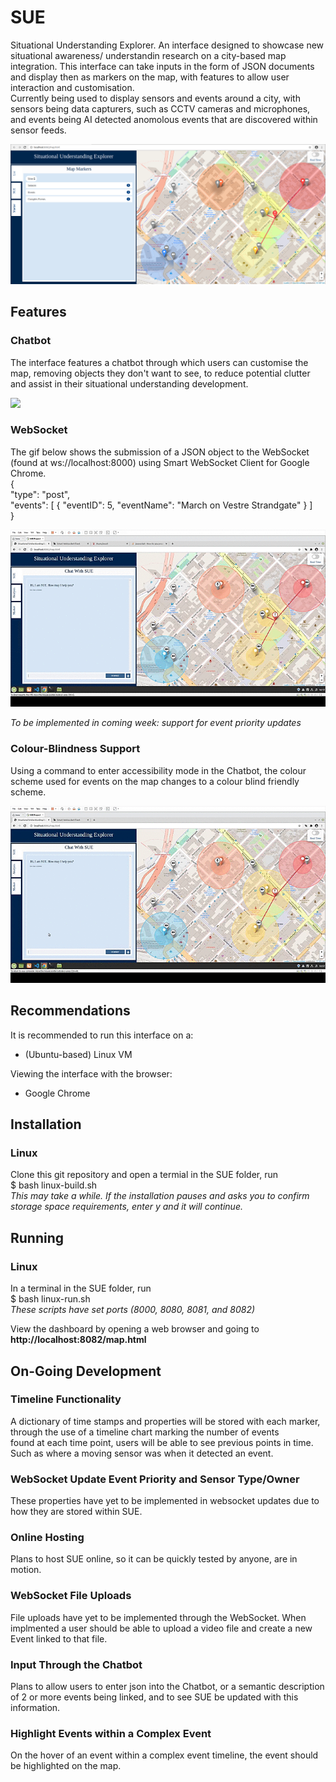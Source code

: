 # SUE
Situational Understanding Explorer. An interface designed to showcase new situational awareness/ understandin research on a city-based map integration. This interface can take inputs in the form of JSON documents and display then as markers on the map, with features to allow user interaction and customisation.  
Currently being used to display sensors and events around a city, with sensors being data capturers, such as CCTV cameras and microphones, and events being AI detected anomolous events that are discovered within sensor feeds.  

![](examples/SUE-mainpage.png)

## Features
### Chatbot
The interface features a chatbot through which users can customise the map, removing objects they don't want to see, to reduce potential clutter and assist in their situational understanding development.  

![](examples/Chatbot-example.gif)

### WebSocket
The gif below shows the submission of a JSON object to the WebSocket (found at ws://localhost:8000) using Smart WebSocket Client for Google Chrome.  
{  
  "type": "post",  
  "events": [
  {
	    "eventID": 5,
	    "eventName": "March on Vestre Strandgate"
	  }
  ]  
}  

![](examples/websocket-update.gif)  

*To be implemented in coming week: support for event priority updates*

### Colour-Blindness Support
Using a command to enter accessibility mode in the Chatbot, the colour scheme used for events on the map changes to a colour blind friendly scheme.  

![](examples/accessibility-mode.gif)

## Recommendations
It is recommended to run this interface on a:  
- (Ubuntu-based) Linux VM  

Viewing the interface with the browser:  
- Google Chrome

## Installation
### Linux
Clone this git repository and open a termial in the SUE folder, run  
$ bash linux-build.sh  
*This may take a while. If the installation pauses and asks you to confirm storage space requirements, enter y and it will continue.*  

## Running
### Linux
In a terminal in the SUE folder, run  
$ bash linux-run.sh  
*These scripts have set ports (8000, 8080, 8081, and 8082)*  

View the dashboard by opening a web browser and going to **http://localhost:8082/map.html**

## On-Going Development
### Timeline Functionality
A dictionary of time stamps and properties will be stored with each marker, through the use of a timeline chart marking the number of events  
found at each time point, users will be able to see previous points in time. Such as where a moving sensor was when it detected an event.  

### WebSocket Update Event Priority and Sensor Type/Owner
These properties have yet to be implemented in websocket updates due to how they are stored within SUE.  

### Online Hosting
Plans to host SUE online, so it can be quickly tested by anyone, are in motion.  

### WebSocket File Uploads 
File uploads have yet to be implemented through the WebSocket. When implmented a user should be able to upload a video file and create a new Event linked to that file.  

### Input Through the Chatbot
Plans to allow users to enter json into the Chatbot, or a semantic description of 2 or more events being linked, and to see SUE be updated with this information.  

### Highlight Events within a Complex Event
On the hover of an event within a complex event timeline, the event should be highlighted on the map.
